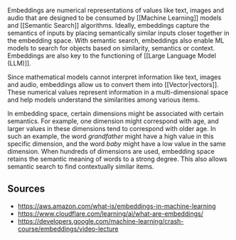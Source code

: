 Embeddings are numerical representations of values like text, images and audio that are designed to be consumed by [[Machine Learning]] models and [[Semantic Search]] algorithms. Ideally, embeddings capture the semantics of inputs by placing semantically similar inputs closer together in the embedding space. With semantic search, embeddings also enable ML models to search for objects based on similarity, semantics or context. Embeddings are also key to the functioning of [[Large Language Model (LLM)]].

Since mathematical models cannot interpret information like text, images and audio, embeddings allow us to convert them into [[Vector|vectors]]. These numerical values represent information in a multi-dimensional space and help models understand the similarities among various items.

In embedding space, certain dimensions might be associated with certain semantics. For example, one dimension might correspond with age, and larger values in these dimensions tend to correspond with older age. In such an example, the word *grandfather* might have a high value in this specific dimension, and the word *baby* might have a low value in the same dimension. When hundreds of dimensions are used, embedding space retains the semantic meaning of words to a strong degree. This also allows semantic search to find contextually similar items.
## Sources
- https://aws.amazon.com/what-is/embeddings-in-machine-learning
- https://www.cloudflare.com/learning/ai/what-are-embeddings/
- https://developers.google.com/machine-learning/crash-course/embeddings/video-lecture